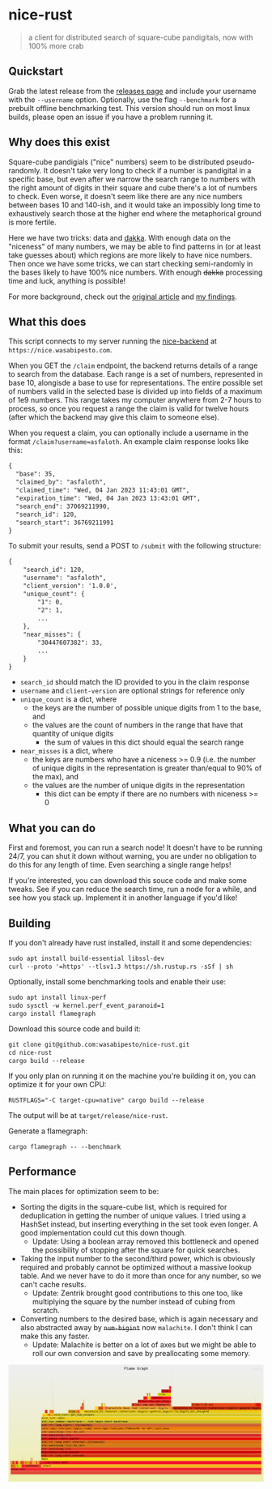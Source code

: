 # nice-rust

> a client for distributed search of square-cube pandigitals, now with 100% more crab

## Quickstart

Grab the latest release from the [releases page](https://github.com/wasabipesto/nice-rust/releases/latest) and include your username with the `--username` option. Optionally, use the flag `--benchmark` for a prebuilt offline benchmarking test. This version should run on most linux builds, please open an issue if you have a problem running it.

## Why does this exist

Square-cube pandigials ("nice" numbers) seem to be distributed pseudo-randomly. It doesn't take very long to check if a number is pandigital in a specific base, but even after we narrow the search range to numbers with the right amount of digits in their square and cube there's a lot of numbers to check. Even worse, it doesn't seem like there are any nice numbers between bases 10 and 140-ish, and it would take an impossibly long time to exhaustively search those at the higher end where the metaphorical ground is more fertile.

Here we have two tricks: data and [dakka](https://tvtropes.org/pmwiki/pmwiki.php/Main/MoreDakka). With enough data on the "niceness" of many numbers, we may be able to find patterns in (or at least take guesses about) which regions are more likely to have nice numbers. Then once we have some tricks, we can start checking semi-randomly in the bases likely to have 100% nice numbers. With enough ~~dakka~~ processing time and luck, anything is possible!

For more background, check out the [original article](https://beautifulthorns.wixsite.com/home/post/is-69-unique) and [my findings](https://wasabipesto.com/nice).

## What this does

This script connects to my server running the [nice-backend](https://github.com/wasabipesto/nice-backend) at `https://nice.wasabipesto.com`. 

When you GET the `/claim` endpoint, the backend returns details of a range to search from the database. Each range is a set of numbers, represented in base 10, alongisde a base to use for representations. The entire possible set of numbers valid in the selected base is divided up into fields of a maximum of 1e9 numbers. This range takes my computer anywhere from 2-7 hours to process, so once you request a range the claim is valid for twelve hours (after which the backend may give this claim to someone else).

When you request a claim, you can optionally include a username in the format `/claim?username=asfaloth`. An example claim response looks like this:

```
{
  "base": 35,
  "claimed_by": "asfaloth",
  "claimed_time": "Wed, 04 Jan 2023 11:43:01 GMT",
  "expiration_time": "Wed, 04 Jan 2023 13:43:01 GMT",
  "search_end": 37069211990,
  "search_id": 120,
  "search_start": 36769211991
}
```

To submit your results, send a POST to `/submit` with the following structure:

```
{
    "search_id": 120, 
    "username": "asfaloth", 
    "client_version": '1.0.0', 
    "unique_count": {
        "1": 0,
        "2": 1,
        ...
    }, 
    "near_misses": {
        "30447607382": 33,
        ...
    }
}
```

- `search_id` should match the ID provided to you in the claim response
- `username` and `client-version` are optional strings for reference only
- `unique_count` is a dict, where
    - the keys are the number of possible unique digits from 1 to the base, and
    - the values are the count of numbers in the range that have that quantity of unique digits
        - the sum of values in this dict should equal the search range
- `near_misses` is a dict, where
    - the keys are numbers who have a niceness >= 0.9 (i.e. the number of unique digits in the representation is greater than/equal to 90% of the max), and
    - the values are the number of unique digits in the representation
        - this dict can be empty if there are no numbers with niceness >= 0

## What you can do

First and foremost, you can run a search node! It doesn't have to be running 24/7, you can shut it down without warning, you are under no obligation to do this for any length of time. Even searching a single range helps!

If you're interested, you can download this souce code and make some tweaks. See if you can reduce the search time, run a node for a while, and see how you stack up. Implement it in another language if you'd like!

## Building

If you don't already have rust installed, install it and some dependencies:

```shell
sudo apt install build-essential libssl-dev
curl --proto '=https' --tlsv1.3 https://sh.rustup.rs -sSf | sh
```

Optionally, install some benchmarking tools and enable their use:

```shell
sudo apt install linux-perf
sudo sysctl -w kernel.perf_event_paranoid=1
cargo install flamegraph
```

Download this source code and build it:

```shell
git clone git@github.com:wasabipesto/nice-rust.git
cd nice-rust
cargo build --release
```

If you only plan on running it on the machine you're building it on, you can optimize it for your own CPU:

```shell
RUSTFLAGS="-C target-cpu=native" cargo build --release
```

The output will be at `target/release/nice-rust`.

Generate a flamegraph:

```shell
cargo flamegraph -- --benchmark
```

## Performance

The main places for optimization seem to be:

- Sorting the digits in the square-cube list, which is required for deduplication in getting the number of unique values. I tried using a HashSet instead, but inserting everything in the set took even longer. A good implementation could cut this down though.
    - Update: Using a boolean array removed this bottleneck and opened the possibility of stopping after the square for quick searches.
- Taking the input number to the second/third power, which is obviously required and probably cannot be optimized without a massive lookup table. And we never have to do it more than once for any number, so we can't cache results.
    - Update: Zentrik brought good contributions to this one too, like multiplying the square by the number instead of cubing from scratch.
- Converting numbers to the desired base, which is again necessary and also abstracted away by ~~`num-bigint`~~ now `malachite`. I don't think I can make this any faster.
    - Update: Malachite is better on a lot of axes but we might be able to roll our own conversion and save by preallocating some memory.

![Flamegraph](./flamegraph.svg)
